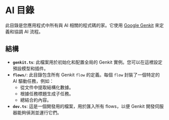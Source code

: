 # AI 目錄

此目錄是您應用程式中所有與 AI 相關的程式碼的家。它使用 [Google Genkit](https://firebase.google.com/docs/genkit) 來定義和協調 AI 流程。

## 結構

- **`genkit.ts`**: 此檔案用於初始化和配置全局的 Genkit 實例。您可以在這裡設定預設模型和插件。
- **`flows/`**: 此目錄包含所有 Genkit `flow` 的定義。每個 `flow` 封裝了一個特定的 AI 驅動任務，例如：
  - 從文件中提取結構化數據。
  - 根據任務標題生成子任務。
  - 總結合約內容。
- **`dev.ts`**: 這是一個開發用的檔案，用於匯入所有 flows，以便 Genkit 開發伺服器能夠偵測並運行它們。
